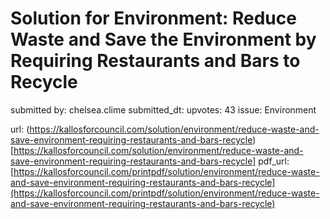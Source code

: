 # Solution for Environment: Reduce Waste and Save the Environment by Requiring Restaurants and Bars to Recycle #

submitted by: chelsea.clime
submitted_dt: 
upvotes: 43
issue: Environment



url: (https://kallosforcouncil.com/solution/environment/reduce-waste-and-save-environment-requiring-restaurants-and-bars-recycle)[https://kallosforcouncil.com/solution/environment/reduce-waste-and-save-environment-requiring-restaurants-and-bars-recycle]
pdf_url: [https://kallosforcouncil.com/printpdf/solution/environment/reduce-waste-and-save-environment-requiring-restaurants-and-bars-recycle](https://kallosforcouncil.com/printpdf/solution/environment/reduce-waste-and-save-environment-requiring-restaurants-and-bars-recycle)